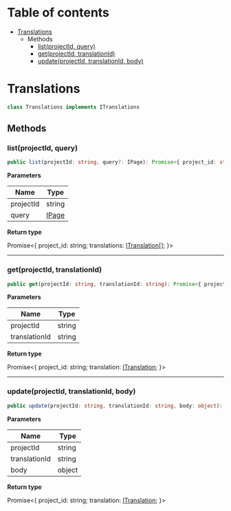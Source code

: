 # Table of contents

* [Translations][ClassDeclaration-13]
    * Methods
        * [list(projectId, query)][MethodDeclaration-49]
        * [get(projectId, translationId)][MethodDeclaration-50]
        * [update(projectId, translationId, body)][MethodDeclaration-51]

# Translations

```typescript
class Translations implements ITranslations
```
## Methods

### list(projectId, query)

```typescript
public list(projectId: string, query?: IPage): Promise<{ project_id: string; translations: ITranslation[]; }>;
```

**Parameters**

| Name      | Type                            |
| --------- | ------------------------------- |
| projectId | string                          |
| query     | [IPage][InterfaceDeclaration-2] |

**Return type**

Promise<{ project_id: string; translations: [ITranslation][InterfaceDeclaration-29][]; }>

----------

### get(projectId, translationId)

```typescript
public get(projectId: string, translationId: string): Promise<{ project_id: string; translation: ITranslation; }>;
```

**Parameters**

| Name          | Type   |
| ------------- | ------ |
| projectId     | string |
| translationId | string |

**Return type**

Promise<{ project_id: string; translation: [ITranslation][InterfaceDeclaration-29]; }>

----------

### update(projectId, translationId, body)

```typescript
public update(projectId: string, translationId: string, body: object): Promise<{ project_id: string; translation: ITranslation; }>;
```

**Parameters**

| Name          | Type   |
| ------------- | ------ |
| projectId     | string |
| translationId | string |
| body          | object |

**Return type**

Promise<{ project_id: string; translation: [ITranslation][InterfaceDeclaration-29]; }>

[ClassDeclaration-13]: translations.md#translations
[MethodDeclaration-49]: translations.md#listprojectid-query
[InterfaceDeclaration-2]: ../i-page.md#ipage
[InterfaceDeclaration-29]: ../i-translation.md#itranslation
[MethodDeclaration-50]: translations.md#getprojectid-translationid
[InterfaceDeclaration-29]: ../i-translation.md#itranslation
[MethodDeclaration-51]: translations.md#updateprojectid-translationid-body
[InterfaceDeclaration-29]: ../i-translation.md#itranslation